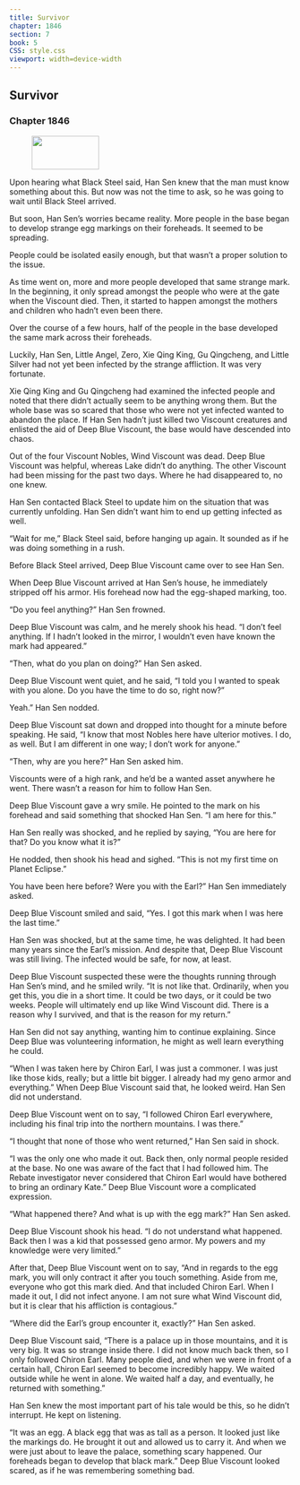 ```yaml
---
title: Survivor
chapter: 1846
section: 7
book: 5
CSS: style.css
viewport: width=device-width
---
```


## Survivor

### Chapter 1846

<figure>
	<img src="../Images/gem.gif" alt="" id="gem" width="120" height="60" />
</figure>

Upon hearing what Black Steel said, Han Sen knew that the man must know something about this. But now was not the time to ask, so he was going to wait until Black Steel arrived.

But soon, Han Sen’s worries became reality. More people in the base began to develop strange egg markings on their foreheads. It seemed to be spreading.

People could be isolated easily enough, but that wasn’t a proper solution to the issue.

As time went on, more and more people developed that same strange mark. In the beginning, it only spread amongst the people who were at the gate when the Viscount died. Then, it started to happen amongst the mothers and children who hadn’t even been there.

Over the course of a few hours, half of the people in the base developed the same mark across their foreheads.

Luckily, Han Sen, Little Angel, Zero, Xie Qing King, Gu Qingcheng, and Little Silver had not yet been infected by the strange affliction. It was very fortunate.

Xie Qing King and Gu Qingcheng had examined the infected people and noted that there didn’t actually seem to be anything wrong them. But the whole base was so scared that those who were not yet infected wanted to abandon the place. If Han Sen hadn’t just killed two Viscount creatures and enlisted the aid of Deep Blue Viscount, the base would have descended into chaos.

Out of the four Viscount Nobles, Wind Viscount was dead. Deep Blue Viscount was helpful, whereas Lake didn’t do anything. The other Viscount had been missing for the past two days. Where he had disappeared to, no one knew.

Han Sen contacted Black Steel to update him on the situation that was currently unfolding. Han Sen didn’t want him to end up getting infected as well.

“Wait for me,” Black Steel said, before hanging up again. It sounded as if he was doing something in a rush.

Before Black Steel arrived, Deep Blue Viscount came over to see Han Sen.

When Deep Blue Viscount arrived at Han Sen’s house, he immediately stripped off his armor. His forehead now had the egg-shaped marking, too.

“Do you feel anything?” Han Sen frowned.

Deep Blue Viscount was calm, and he merely shook his head. “I don’t feel anything. If I hadn’t looked in the mirror, I wouldn’t even have known the mark had appeared.”

“Then, what do you plan on doing?” Han Sen asked.

Deep Blue Viscount went quiet, and he said, “I told you I wanted to speak with you alone. Do you have the time to do so, right now?”

Yeah.” Han Sen nodded.

Deep Blue Viscount sat down and dropped into thought for a minute before speaking. He said, “I know that most Nobles here have ulterior motives. I do, as well. But I am different in one way; I don’t work for anyone.”

“Then, why are you here?” Han Sen asked him.

Viscounts were of a high rank, and he’d be a wanted asset anywhere he went. There wasn’t a reason for him to follow Han Sen.

Deep Blue Viscount gave a wry smile. He pointed to the mark on his forehead and said something that shocked Han Sen. “I am here for this.”

Han Sen really was shocked, and he replied by saying, “You are here for that? Do you know what it is?”

He nodded, then shook his head and sighed. “This is not my first time on Planet Eclipse.”

You have been here before? Were you with the Earl?” Han Sen immediately asked.

Deep Blue Viscount smiled and said, “Yes. I got this mark when I was here the last time.”

Han Sen was shocked, but at the same time, he was delighted. It had been many years since the Earl’s mission. And despite that, Deep Blue Viscount was still living. The infected would be safe, for now, at least.

Deep Blue Viscount suspected these were the thoughts running through Han Sen’s mind, and he smiled wrily. “It is not like that. Ordinarily, when you get this, you die in a short time. It could be two days, or it could be two weeks. People will ultimately end up like Wind Viscount did. There is a reason why I survived, and that is the reason for my return.”

Han Sen did not say anything, wanting him to continue explaining. Since Deep Blue was volunteering information, he might as well learn everything he could.

“When I was taken here by Chiron Earl, I was just a commoner. I was just like those kids, really; but a little bit bigger. I already had my geno armor and everything.” When Deep Blue Viscount said that, he looked weird. Han Sen did not understand.

Deep Blue Viscount went on to say, “I followed Chiron Earl everywhere, including his final trip into the northern mountains. I was there.”

“I thought that none of those who went returned,” Han Sen said in shock.

“I was the only one who made it out. Back then, only normal people resided at the base. No one was aware of the fact that I had followed him. The Rebate investigator never considered that Chiron Earl would have bothered to bring an ordinary Kate.” Deep Blue Viscount wore a complicated expression.

“What happened there? And what is up with the egg mark?” Han Sen asked.

Deep Blue Viscount shook his head. “I do not understand what happened. Back then I was a kid that possessed geno armor. My powers and my knowledge were very limited.”

After that, Deep Blue Viscount went on to say, “And in regards to the egg mark, you will only contract it after you touch something. Aside from me, everyone who got this mark died. And that included Chiron Earl. When I made it out, I did not infect anyone. I am not sure what Wind Viscount did, but it is clear that his affliction is contagious.”

“Where did the Earl’s group encounter it, exactly?” Han Sen asked.

Deep Blue Viscount said, “There is a palace up in those mountains, and it is very big. It was so strange inside there. I did not know much back then, so I only followed Chiron Earl. Many people died, and when we were in front of a certain hall, Chiron Earl seemed to become incredibly happy. We waited outside while he went in alone. We waited half a day, and eventually, he returned with something.”

Han Sen knew the most important part of his tale would be this, so he didn’t interrupt. He kept on listening.

“It was an egg. A black egg that was as tall as a person. It looked just like the markings do. He brought it out and allowed us to carry it. And when we were just about to leave the palace, something scary happened. Our foreheads began to develop that black mark.” Deep Blue Viscount looked scared, as if he was remembering something bad.